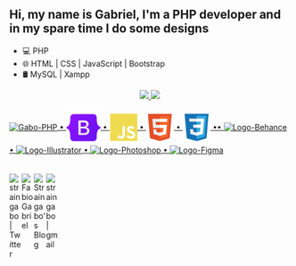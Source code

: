 ## Hi, my name is Gabriel, I'm a PHP developer and in my spare time I do some designs

- 💻   PHP 
- 🌐   HTML | CSS | JavaScript | Bootstrap 
- 🛢    MySQL | Xampp 


<div align="center">
  <a href="https://github.com/gabronx">
  <img height="150em" src="https://github-readme-stats.vercel.app/api?username=gabronx&show_icons=true&theme=highcontrast&include_all_commits=true&count_private=true"/>
  <img height="150em" src="https://github-readme-stats.vercel.app/api/top-langs/?username=gabronx&layout=compact&langs_count=7&theme=highcontrast"/>
</div>

 <div style="display: inline_block"><br>

   <img align="center" alt="Gabo-PHP"  width="76" src="https://cdn.jsdelivr.net/gh/devicons/devicon/icons/php/php-original.svg" />
•
   <img align="center" alt="Logo-Bootstrap"  width="62" src="https://raw.githubusercontent.com/devicons/devicon/master/icons/bootstrap/bootstrap-original.svg" />
•
   <img align="center" alt="Logo-JS" width="50" src="https://raw.githubusercontent.com/devicons/devicon/master/icons/javascript/javascript-plain.svg" />
•
   <img align="center" alt="Logo-HTML5"  width="50" src="https://raw.githubusercontent.com/devicons/devicon/master/icons/html5/html5-original.svg" />
•
   <img align="center" alt="Logo-CSS3"  width="50" src="https://raw.githubusercontent.com/devicons/devicon/master/icons/css3/css3-original.svg" />
••
  <img align="center" alt="Logo-Behance" width="52px" src="https://cdn.jsdelivr.net/gh/devicons/devicon@latest/icons/behance/behance-original.svg" />
•
  <img align="center" alt="Logo-Illustrator" width="50px" src="https://cdn.jsdelivr.net/gh/devicons/devicon@latest/icons/illustrator/illustrator-plain.svg" />
•
  <img align="center" alt="Logo-Photoshop" width="55px" src="https://cdn.jsdelivr.net/gh/devicons/devicon@latest/icons/photoshop/photoshop-original.svg" />
•
  <img align="center" alt="Logo-Figma" width="50px" src="https://cdn.jsdelivr.net/gh/devicons/devicon@latest/icons/figma/figma-original.svg" />


          
<div style="display: inline_block"><br>
<div style="display: inline_block"><br>
  
<div width="100%">  
  <a href="https://twitter.com/straingabo" target="_blank">
    <img align="left" alt="straingabo | Twitter" width="22px" src="https://cdn.jsdelivr.net/npm/simple-icons@v3/icons/twitter.svg" />
  </a>
  <a href="https://www.linkedin.com/in/fabio-gabriel-11b495225/" target="_blank">
    <img align="left" alt="Fabio Gabriel" width="22px" src="https://cdn.jsdelivr.net/npm/simple-icons@v3/icons/linkedin.svg" />
  </a>
  <a href="https://instagram.com/straingabo" target="_blank">
    <img align="left" alt="Straingabo's Blog" width="22px" src="https://cdn.jsdelivr.net/npm/simple-icons@3.0.1/icons/instagram.svg" />
  </a>
  <a href="https://gmail.com/mailto:fabiogabriel.sonic@gmail.com" target="_blank">
    <img align="left" alt="straingabo | gmail" width="22px" src="https://cdn.jsdelivr.net/npm/simple-icons@v3/icons/gmail.svg" />
  </a>
</div>
   
  
